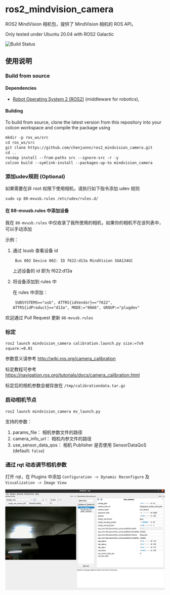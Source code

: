 # ros2_mindvision_camera

ROS2 MindVision 相机包，提供了 MindVision 相机的 ROS API。

Only tested under Ubuntu 20.04 with ROS2 Galactic

![Build Status](https://github.com/chenjunnn/ros2_mindvision_camera/actions/workflows/ros_ci.yml/badge.svg)

## 使用说明

### Build from source

#### Dependencies

- [Robot Operating System 2 (ROS2)](https://docs.ros.org/en/galactic/) (middleware for robotics),

#### Building

To build from source, clone the latest version from this repository into your colcon workspace and compile the package using

	mkdir -p ros_ws/src
	cd ros_ws/src
	git clone https://github.com/chenjunnn/ros2_mindvision_camera.git
	cd ..
	rosdep install --from-paths src --ignore-src -r -y
	colcon build --symlink-install --packages-up-to mindvision_camera

### 添加udev规则 (Optional)

如果需要在非 root 权限下使用相机，请执行如下指令添加 udev 规则

    sudo cp 88-mvusb.rules /etc/udev/rules.d/

#### 在 88-mvusb.rules 中添加设备

我在 `88-mvusb.rules` 中仅收录了我所使用的相机，如果你的相机不在该列表中，可以手动添加

示例：

1. 通过 lsusb 查看设备 id

        Bus 002 Device 002: ID f622:d13a MindVision SUA134GC

    上述设备的 id 即为 f622:d13a

2. 将设备添加到 rules 中

    在 rules 中添加：

        SUBSYSTEMS=="usb", ATTRS{idVendor}=="f622", ATTRS{idProduct}=="d13a", MODE:="0666", GROUP:="plugdev"

欢迎通过 Pull Request 更新 `88-mvusb.rules`

### 标定

    ros2 launch mindvision_camera calibration.launch.py size:=7x9 square:=0.01

参数意义请参考 http://wiki.ros.org/camera_calibration

标定教程可参考 https://navigation.ros.org/tutorials/docs/camera_calibration.html

标定后的相机参数会被存放在 `/tmp/calibrationdata.tar.gz`

### 启动相机节点

    ros2 launch mindvision_camera mv_launch.py

支持的参数：

1. params_file： 相机参数文件的路径 
2. camera_info_url： 相机内参文件的路径
3. use_sensor_data_qos： 相机 Publisher 是否使用 SensorDataQoS (default: `false`)

### 通过 rqt 动态调节相机参数

打开 rqt，在 Plugins 中添加 `Configuration -> Dynamic Reconfigure` 及 `Visualization -> Image View`

![](docs/rqt.png)
